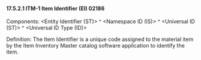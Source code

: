 #### 17.5.2.1 ITM-1 Item Identifier (EI) 02186

Components: &lt;Entity Identifier (ST)> ^ &lt;Namespace ID (IS)> ^ &lt;Universal ID (ST)> ^ &lt;Universal ID Type (ID)>

Definition: The Item Identifier is a unique code assigned to the material item by the Item Inventory Master catalog software application to identify the item.
